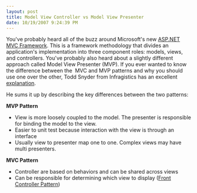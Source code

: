 ```yaml
---
layout: post
title: Model View Controller vs Model View Presenter
date: 10/19/2007 9:24:39 PM
---
```


You've probably heard all of the buzz around Microsoft's new [ASP.NET MVC Framework](http://weblogs.asp.net/scottgu/archive/2007/10/14/asp-net-mvc-framework.aspx). This is a framework methodology that divides an application's implementation into three component roles: models, views, and controllers. You've probably also heard about a slightly different approach called Model View Presenter (MVP). If you ever wanted to know the difference between the  MVC and MVP patterns and why you should use one over the other, Todd Snyder from Infragistics has an excellent [explanation](http://blogs.infragistics.com/blogs/tsnyder/archive/2007/10/17/mvc-or-mvp-pattern-whats-the-difference.aspx).

He sums it up by describing the key differences between the two patterns:

**MVP Pattern** 

*   View is more loosely coupled to the model. The presenter is responsible for binding the model to the view. 
*   Easier to unit test because interaction with the view is through an interface 
*   Usually view to presenter map one to one. Complex views may have multi presenters.


**MVC Pattern** 

*   Controller are based on behaviors and can be shared across views 
*   Can be responsible for determining which view to display ([Front Controller Pattern](http://msdn2.microsoft.com/en-us/library/ms978723.aspx))

